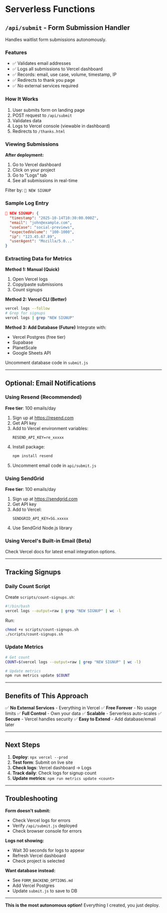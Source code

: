 # Serverless Functions

## `/api/submit` - Form Submission Handler

Handles waitlist form submissions autonomously.

### Features
- ✅ Validates email addresses
- ✅ Logs all submissions to Vercel dashboard
- ✅ Records: email, use case, volume, timestamp, IP
- ✅ Redirects to thank you page
- ✅ No external services required

### How It Works

1. User submits form on landing page
2. POST request to `/api/submit`
3. Validates data
4. Logs to Vercel console (viewable in dashboard)
5. Redirects to `/thanks.html`

### Viewing Submissions

**After deployment:**

1. Go to Vercel dashboard
2. Click on your project
3. Go to "Logs" tab
4. See all submissions in real-time

Filter by: `📧 NEW SIGNUP`

### Sample Log Entry

```json
📧 NEW SIGNUP: {
  "timestamp": "2025-10-14T10:30:00.000Z",
  "email": "john@example.com",
  "useCase": "social-previews",
  "expectedVolume": "100-1000",
  "ip": "123.45.67.89",
  "userAgent": "Mozilla/5.0..."
}
```

### Extracting Data for Metrics

**Method 1: Manual (Quick)**
1. Open Vercel logs
2. Copy/paste submissions
3. Count signups

**Method 2: Vercel CLI (Better)**
```bash
vercel logs --follow
# Grep for signups
vercel logs | grep "NEW SIGNUP"
```

**Method 3: Add Database (Future)**
Integrate with:
- Vercel Postgres (free tier)
- Supabase
- PlanetScale
- Google Sheets API

Uncomment database code in `submit.js`

---

## Optional: Email Notifications

### Using Resend (Recommended)

**Free tier**: 100 emails/day

1. Sign up at https://resend.com
2. Get API key
3. Add to Vercel environment variables:
   ```
   RESEND_API_KEY=re_xxxxx
   ```
4. Install package:
   ```bash
   npm install resend
   ```
5. Uncomment email code in `api/submit.js`

### Using SendGrid

**Free tier**: 100 emails/day

1. Sign up at https://sendgrid.com
2. Get API key
3. Add to Vercel:
   ```
   SENDGRID_API_KEY=SG.xxxxx
   ```
4. Use SendGrid Node.js library

### Using Vercel's Built-in Email (Beta)

Check Vercel docs for latest email integration options.

---

## Tracking Signups

### Daily Count Script

Create `scripts/count-signups.sh`:

```bash
#!/bin/bash
vercel logs --output=raw | grep "NEW SIGNUP" | wc -l
```

Run:
```bash
chmod +x scripts/count-signups.sh
./scripts/count-signups.sh
```

### Update Metrics

```bash
# Get count
COUNT=$(vercel logs --output=raw | grep "NEW SIGNUP" | wc -l)

# Update metrics
npm run metrics update $COUNT
```

---

## Benefits of This Approach

✅ **No External Services** - Everything in Vercel
✅ **Free Forever** - No usage limits
✅ **Full Control** - Own your data
✅ **Scalable** - Serverless auto-scales
✅ **Secure** - Vercel handles security
✅ **Easy to Extend** - Add database/email later

---

## Next Steps

1. **Deploy**: `npx vercel --prod`
2. **Test form**: Submit on live site
3. **Check logs**: Vercel dashboard → Logs
4. **Track daily**: Check logs for signup count
5. **Update metrics**: `npm run metrics update <count>`

---

## Troubleshooting

**Form doesn't submit:**
- Check Vercel logs for errors
- Verify `/api/submit.js` deployed
- Check browser console for errors

**Logs not showing:**
- Wait 30 seconds for logs to appear
- Refresh Vercel dashboard
- Check project is selected

**Want database instead:**
- See `FORM_BACKEND_OPTIONS.md`
- Add Vercel Postgres
- Update `submit.js` to save to DB

---

**This is the most autonomous option!** Everything I created, you just deploy.
